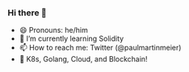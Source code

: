 ### Hi there 👋
- 😄 Pronouns: he/him
- 🌱 I’m currently learning Solidity
- 📫 How to reach me: Twitter (@paulmartinmeier)
- :blue_heart: K8s, Golang, Cloud, and Blockchain!

<!--
**paulmeier/paulmeier** is a ✨ _special_ ✨ repository because its `README.md` (this file) appears on your GitHub profile.

Here are some ideas to get you started:

- 🔭 I’m currently working on ...
- 🌱 I’m currently learning ...
- 👯 I’m looking to collaborate on ...
- 🤔 I’m looking for help with ...
- 💬 Ask me about ...
- 📫 How to reach me: ...
- 😄 Pronouns: ...
- ⚡ Fun fact: ...
- :link: ENS: ...
-->
